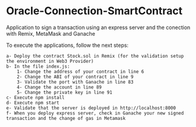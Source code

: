 # Oracle-Connection-SmartContract
Application to sign a transaction using an express server and the conection with Remix, MetaMask and Ganache

To execute the applications, follow the next steps:
        
    a- Deploy the contract Stock.sol in Remix (for the validation setup the environment in Web3 Provider)
    b- In the file index.js:
        1- Change the address of your contract in line 6
        2- Change the ABI of your contract in line 9
        3- Validate the port with Ganache in line 83
        4- Change the account in line 89
        5- Change the private key in line 91
    c- Execute npm install
    d- Execute npm start
    e- Validate that the server is deployed in http://localhost:8000
    f- When you deploy express server, check in Ganache your new signed transaction and the change of gas in Metamask
